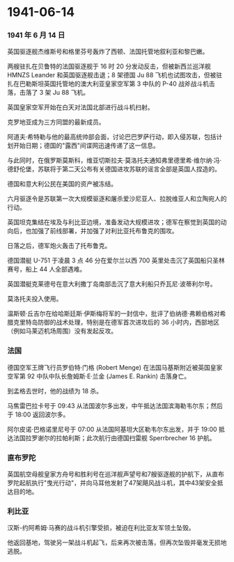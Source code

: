 # 1941-06-14

### 1941 年 6 月 14 日

英国驱逐舰杰维斯号和格里芬号轰炸了西顿、法国托管地叙利亚和黎巴嫩。

两艘驻扎在贝鲁特的法国驱逐舰于 16 时 20 分发动反击，但被新西兰巡洋舰
HMNZS Leander 和英国驱逐舰击退；8 架德国 Ju 88
飞机也试图攻击，但被驻扎在巴勒斯坦英国托管地的澳大利亚皇家空军第 3
中队的 P-40 战斧战斗机击落，击落了 3 架 Ju 88 飞机。

英国皇家空军开始在白天对法国北部进行战斗机扫射。

克罗地亚成为三方同盟的最新成员。

阿道夫·希特勒与他的最高统帅部会面，讨论巴巴罗萨行动，即入侵苏联，包括计划开始日期；德国的"露西"间谍网迅速传递了这一信息。

与此同时，在俄罗斯莫斯科，维亚切斯拉夫·莫洛托夫通知弗里德里希·维尔纳·冯·德舒伦堡，苏联将于第二天公布有关德国进攻苏联的谣言全部是英国人捏造的。

德国和意大利公民在美国的资产被冻结。

六月驱逐令是苏联第一次大规模驱逐和屠杀爱沙尼亚人、拉脱维亚人和立陶宛人的行动。

英国坦克集结在埃及与利比亚边境，准备发动大规模进攻；德军在察觉到英国的动向后，也加强了前线部署，并加强了对利比亚托布鲁克的围攻。

日落之后，德军炮火轰击了托布鲁克。

德国潜艇 U-751 于凌晨 3 点 46 分在爱尔兰以西 700
英里处击沉了英国船只圣林赛号，船上 44 人全部遇难。

英国潜艇克莱德号在意大利撒丁岛南部击沉了意大利船只乔瓦尼·波蒂利尔号。

莫洛托夫投入使用。

温斯顿·丘吉尔在给哈斯廷斯·伊斯梅将军的一封信中，批评了伯纳德·弗赖伯格对希腊克里特岛防御的战术处理，特别是在德军首次进攻后的
36 小时内，西部地区（例如马莱迈机场周围）没有发起反攻。

### 法国

德国空军王牌飞行员罗伯特·门格 (Robert Menge)
在法国马基斯附近被英国皇家空军第 92 中队中队长詹姆斯·E·兰金 (James E.
Rankin) 击落身亡。

到孟格去世时，他的战绩为 18 杀。

马焦雷巴拉卡号于 09:43
从法国波尔多出发，中午抵达法国滨海勒韦尔东；然后于 18:00 返回波尔多。

阿尔皮诺·巴格诺里尼号于 07:00 从法国阿基坦大区勒韦尔东出发，并于 19:00
抵达法国拉罗谢尔的拉帕利斯；此次航行由德国扫雷舰 Sperrbrecher 16 护航。

### 直布罗陀

英国航空母舰皇家方舟号和胜利号在巡洋舰声望号和7艘驱逐舰的护航下，从直布罗陀起航执行"曳光行动"，并向马耳他发射了47架飓风战斗机，其中43架安全抵达目的地。

### 利比亚

汉斯-约阿希姆·马赛的战斗机引擎受损，被迫在利比亚友军领土坠毁。

他返回基地，驾驶另一架战斗机起飞，后来再次被击落，但再次坠毁并毫发无损地逃脱。